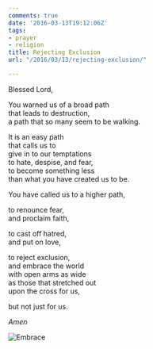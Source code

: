 ```yaml
---
comments: true
date: '2016-03-13T19:12:06Z'
tags:
- prayer
- religion
title: Rejecting Exclusion
url: "/2016/03/13/rejecting-exclusion/"

---
```

Blessed Lord,

You warned us of a broad path   
that leads to destruction,  
a path that so many seem to be walking.

It is an easy path   
that calls us to   
give in to our temptations   
to hate, despise, and fear,  
to become something less   
than what you have created us to be.

You have called us to a higher path,

to renounce fear,   
and proclaim faith,

to cast off hatred,   
and put on love,

to reject exclusion,   
and embrace the world  
with open arms as wide   
as those that stretched out   
upon the cross for us,

but not just for us.

*Amen*

![Embrace](/images/2016/embrace.jpg)
